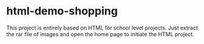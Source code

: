 # html-demo-shopping
This project is entirely based on HTML for school level projects.
Just extract the rar file of images and open the home page to initiate the HTML project.

